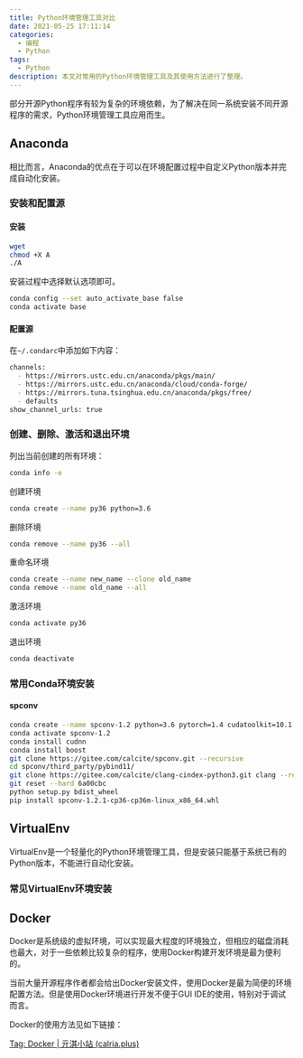 ```yaml
---
title: Python环境管理工具对比
date: 2021-05-25 17:11:14
categories:
  - 编程
  - Python
tags:
  - Python
description: 本文对常用的Python环境管理工具及其使用方法进行了整理。
---
```


部分开源Python程序有较为复杂的环境依赖，为了解决在同一系统安装不同开源程序的需求，Python环境管理工具应用而生。

## Anaconda

相比而言，Anaconda的优点在于可以在环境配置过程中自定义Python版本并完成自动化安装。

### 安装和配置源

#### 安装

```bash
wget 
chmod +X A
./A
```

安装过程中选择默认选项即可。

```bash
conda config --set auto_activate_base false
conda activate base
```

#### 配置源

在`~/.condarc`中添加如下内容：

```bash
channels:
  - https://mirrors.ustc.edu.cn/anaconda/pkgs/main/
  - https://mirrors.ustc.edu.cn/anaconda/cloud/conda-forge/
  - https://mirrors.tuna.tsinghua.edu.cn/anaconda/pkgs/free/
  - defaults
show_channel_urls: true
```



### 创建、删除、激活和退出环境

列出当前创建的所有环境：

```bash
conda info -e
```

创建环境

```bash
conda create --name py36 python=3.6 
```

删除环境

```bash
conda remove --name py36 --all
```

重命名环境

```bash
conda create --name new_name --clone old_name
conda remove --name old_name --all
```

激活环境

```bash
conda activate py36
```

退出环境

```bash
conda deactivate
```



### 常用Conda环境安装

#### spconv

```bash
conda create --name spconv-1.2 python=3.6 pytorch=1.4 cudatoolkit=10.1 --channel pytorch --channel=conda-forge
conda activate spconv-1.2
conda install cudnn
conda install boost
git clone https://gitee.com/calcite/spconv.git --recursive
cd spconv/third_party/pybind11/
git clone https://gitee.com/calcite/clang-cindex-python3.git clang --recursive
git reset --hard 6a00cbc
python setup.py bdist_wheel
pip install spconv-1.2.1-cp36-cp36m-linux_x86_64.whl
```



## VirtualEnv

VirtualEnv是一个轻量化的Python环境管理工具，但是安装只能基于系统已有的Python版本，不能进行自动化安装。

### 常见VirtualEnv环境安装



## Docker

Docker是系统级的虚拟环境，可以实现最大程度的环境独立，但相应的磁盘消耗也最大，对于一些依赖比较复杂的程序，使用Docker构建开发环境是最为便利的。

当前大量开源程序作者都会给出Docker安装文件，使用Docker是最为简便的环境配置方法。但是使用Docker环境进行开发不便于GUI IDE的使用，特别对于调试而言。

Docker的使用方法见如下链接：

[Tag: Docker | 亓淇小站 (calria.plus)](https://blog.calria.plus/tags/Docker/)













